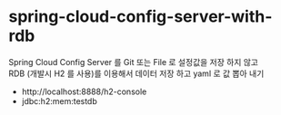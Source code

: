 # spring-cloud-config-server-with-rdb
Spring Cloud Config Server 를 Git 또는 File 로 설정값을 저장 하지 않고  
RDB (개발시 H2 를 사용)를 이용해서 데이터 저장 하고 yaml 로 값 뽑아 내기

- http://localhost:8888/h2-console
- jdbc:h2:mem:testdb
